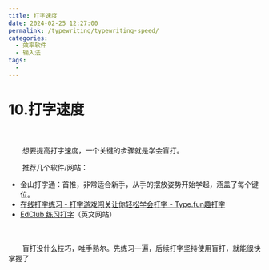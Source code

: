 ```yaml
---
title: 打字速度
date: 2024-02-25 12:27:00
permalink: /typewriting/typewriting-speed/
categories:
  - 效率软件
  - 输入法
tags:
  - 
---
```

# 10.打字速度

　　‍

　　想要提高打字速度，一个关键的步骤就是学会盲打。

　　推荐几个软件/网站：

* 金山打字通：首推，非常适合新手，从手的摆放姿势开始学起，涵盖了每个键位。
* [在线打字练习 - 打字游戏闯关让你轻松学会打字 - Type.fun趣打字](https://www.type.fun/)
* [EdClub 练习打字](https://www.typingclub.com/sportal/program-3.game)（英文网站）

　　‍

　　盲打没什么技巧，唯手熟尔。先练习一遍，后续打字坚持使用盲打，就能很快掌握了
